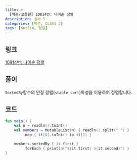 ```yaml
---
title: >-
  [백준/코틀린] 10814번: 나이순 정렬
description: 실버 5
categories: [백준, CLASS 2]
tags: [Kotlin, 정렬]
---
```


## 링크
[10814번: 나이순 정렬](https://www.acmicpc.net/problem/10814)

## 풀이
`SortedBy`함수의 <span class="txt_bg">안정 정렬</span>(`stable sort`)특성을 이용하여 정렬합니다.

## 코드
```kotlin
fun main() {
    val n = readln().toInt()
    val members = MutableList(n) { readln().split(" ") }
        .map { it[0].toInt() to it[1] }

    members.sortedBy { it.first }
        .forEach { println("${it.first} ${it.second}") }
}

```
